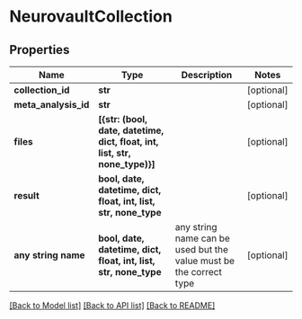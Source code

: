 # NeurovaultCollection


## Properties
Name | Type | Description | Notes
------------ | ------------- | ------------- | -------------
**collection_id** | **str** |  | [optional] 
**meta_analysis_id** | **str** |  | [optional] 
**files** | **[{str: (bool, date, datetime, dict, float, int, list, str, none_type)}]** |  | [optional] 
**result** | **bool, date, datetime, dict, float, int, list, str, none_type** |  | [optional] 
**any string name** | **bool, date, datetime, dict, float, int, list, str, none_type** | any string name can be used but the value must be the correct type | [optional]

[[Back to Model list]](../README.md#documentation-for-models) [[Back to API list]](../README.md#documentation-for-api-endpoints) [[Back to README]](../README.md)


